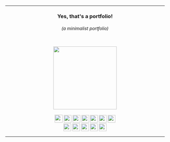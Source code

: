 <div> 
  <hr>

  <div align="center"> 
      <h3><strong>Yes, that's a portfolio!</strong></h3>
      <h6><i>(a minimalist portfolio)</i></h6>
  </div>
  
  <br>
  
  <div align="center"> 
      <!---
      <img height="125rem" src="https://github-readme-stats.vercel.app/api/top-langs/?username=brnsalg&layout=compact&langs_count=16&theme=dracula"/>
      <img height="150rem" src="https://i.pinimg.com/originals/2e/e6/4c/2ee64c1f8e4358d928d265f5b8389a35.gif"/>
      -->
      <img height="200rem" src="https://i.pinimg.com/originals/18/80/ad/1880ad6f253bca33941695c3c25b54c7.gif"/>
  </div>
  
  <br>
  
  <div align="center">
          <img height="25rem" src="https://img.shields.io/badge/Kotlin-0095D5?&style=for-the-badge&logo=kotlin&logoColor=white" />
          <img height="24rem" src="https://img.shields.io/badge/TypeScript-007ACC?style=for-the-badge&logo=typescript&logoColor=white" />
          <img height="24rem" src="https://img.shields.io/badge/Python-FFD43B?style=for-the-badge&logo=python&logoColor=blue" />
          <img height="24rem" src="https://img.shields.io/badge/Android_Studio-3DDC84?style=for-the-badge&logo=android-studio&logoColor=white" />
          <img height="24rem" src="https://img.shields.io/badge/Angular-DD0031?style=for-the-badge&logo=angular&logoColor=white" />
          <img height="24rem" src="https://img.shields.io/badge/Django-092E20?style=for-the-badge&logo=django&logoColor=green" />
          <img height="24rem" src="https://img.shields.io/badge/django%20rest-ff1709?style=for-the-badge&logo=django&logoColor=white" />
          <br>
          <img height="24rem" src="https://img.shields.io/badge/firebase-ffca28?style=for-the-badge&logo=firebase&logoColor=black" />
          <img height="24rem" src="https://img.shields.io/badge/MySQL-005C84?style=for-the-badge&logo=mysql&logoColor=white" />
          <img height="24rem" src="https://img.shields.io/badge/MongoDB-4EA94B?style=for-the-badge&logo=mongodb&logoColor=white" />
          <img height="24rem" src="https://img.shields.io/badge/SQLite-07405E?style=for-the-badge&logo=sqlite&logoColor=white" />
          <img height="24rem" src="https://img.shields.io/badge/Ubuntu-E95420?style=for-the-badge&logo=ubuntu&logoColor=white" />
  </div>
  
  <hr>
</div>

